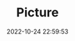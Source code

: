---
weight: 1
images:
- /images/edited/197.jpeg
title: Picture
date: 2022-10-24 22:59:53
tags: [luminar neo,work,bicycle,person,bench,trafficlight,car]
---